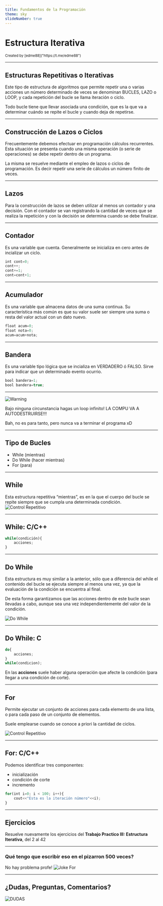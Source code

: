 ```yaml
---
title: Fundamentos de la Programación
theme: sky
slideNumber: true
---
```


# Estructura Iterativa
<small>
Created by <i class="fab fa-telegram"></i>
[edme88]("https://t.me/edme88")
</small>

---
## Estructuras Repetitivas o Iterativas
Este tipo de estructura de algoritmos que permite repetir una o varias acciones un número determinado de veces 
se denominan BUCLES, LAZO o LOOP, y cada repetición del bucle se llama iteración o ciclo.

Todo bucle tiene que llevar asociada una condición, que es la que va a determinar cuándo se repite el bucle y cuando deja de repetirse.
   
---
## Construcción de Lazos o Ciclos
Frecuentemente debemos efectuar en programación cálculos recurrentes. Esta situación se presenta cuando una misma operación (o serie de operaciones) se debe repetir dentro de un programa.

La misma se resuelve mediante el empleo de lazos o ciclos de programación. Es decir repetir una serie de cálculos un número finito de veces.

---
## Lazos
Para la construcción de lazos se deben utilizar al menos un contador y una decisión. Con el contador se
van registrando la cantidad de veces que se realiza la repetición y con la decisión se determina cuando se debe finalizar.

---
## Contador
Es una variable que cuenta. Generalmente se inicializa en cero antes de incializar un ciclo.
````javascript
int cont=0;
cont++;
cont+=1;
cont=cont+1;
````

---
## Acumulador
Es una variable que almacena datos de una suma continua. 
Su característica más común es que su valor suele ser siempre una suma o resta del valor actual con un dato nuevo.
````javascript
float acum=0;
float nota=0;
acum=acum+nota;
````

---
## Bandera
Es una variable tipo lógica que se incializa en VERDADERO ó FALSO.
Sirve para indicar que un determinado evento ocurrio.
````javascript
bool bandera=1;
bool bandera=true;
````

---
![Warning](images/warning.png)

Bajo ninguna circunstancia hagas un loop infinito! LA COMPU VA A AUTODESTRUIRSE!!!

Bah, no es para tanto, pero nunca va a terminar el programa xD
   
---
## Tipo de Bucles
* While (mientras)
* Do While (hacer mientras)
* For (para)

---
## While
Esta estructura repetitiva “mientras”, es en la que el cuerpo del bucle se repite siempre que se cumpla una determinada condición.
![Control Repetitivo](images/U2_control_flujo/while.png)

---
## While: C/C++
````javascript
while(condición){
    acciones;
}
````

---
## Do While
Esta estructura es muy similar a la anterior, sólo que a diferencia del while el contenido del bucle se ejecuta siempre al menos una vez, ya que la evaluación de la condición se encuentra al final.

De esta forma garantizamos que las acciones dentro de este bucle sean llevadas a cabo, aunque sea una vez independientemente del valor de la condición.

![Do While](images/U2_control_flujo/do_while.png)

---
## Do While: C
````javascript
do{
    acciones;
}
while(condicion);
````
En las **acciones** suele haber alguna operación que afecte la condición (para llegar a una condición de corte).

---
## For
Permite ejecutar un conjunto de acciones para cada elemento de una lista, o para cada paso de un conjunto de  elementos.

Suele emplearse cuando se conoce a priori la cantidad de ciclos.

![Control Repetitivo](images/U2_control_flujo/for.png)

---
## For: C/C++
Podemos identificar tres componentes:
* inicialización
* condición de corte
* incremento

````javascript
for(int i=0; i < 100; i++){
    cout<<"Esta es la iteración número"<<i);
}
````

---
## Ejercicios
Resuelve nuevamente los ejercicios del **Trabajo Practico III: Estructura Iterativa**, del 2 al 42 

---
### Qué tengo que escribir eso en el pizarron 500 veces?
No hay problema profe!
![Joke For](images/U2_control_flujo/joke_for.jpg)

---
## ¿Dudas, Preguntas, Comentarios?
![DUDAS](images/pregunta.gif)
